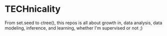 # TECHnicality
From set.seed to ctree(), this repos is all about growth in, data analysis, data modeling, inference, and learning, whether I'm supervised or not ;) 
